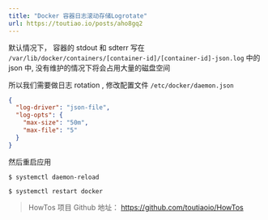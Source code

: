 ```yaml
---
title: "Docker 容器日志滚动存储Logrotate"
url: https://toutiao.io/posts/aho8gq2
---
```


默认情况下， 容器的 stdout 和 sdterr 写在 `/var/lib/docker/containers/[container-id]/[container-id]-json.log` 中的 json 中, 没有维护的情况下将会占用大量的磁盘空间

所以我们需要做日志 rotation , 修改配置文件 `/etc/docker/daemon.json`

```json
{
  "log-driver": "json-file",
  "log-opts": {
    "max-size": "50m",
    "max-file": "5"
  }
}
```

然后重启应用

```
$ systemctl daemon-reload

$ systemctl restart docker
```


> HowTos 项目 Github 地址： https://github.com/toutiaoio/HowTos